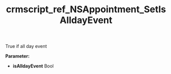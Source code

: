 ﻿---
title: crmscript_ref_NSAppointment_SetIsAlldayEvent
description: NSAppointment.SetIsAlldayEvent(Bool isAlldayEvent)
intellisense: NSAppointment.SetIsAlldayEvent
keywords: NSAppointment, GetIsAlldayEvent
so.topic: reference
---

True if all day event

**Parameter:** 
 - **isAlldayEvent** Bool

